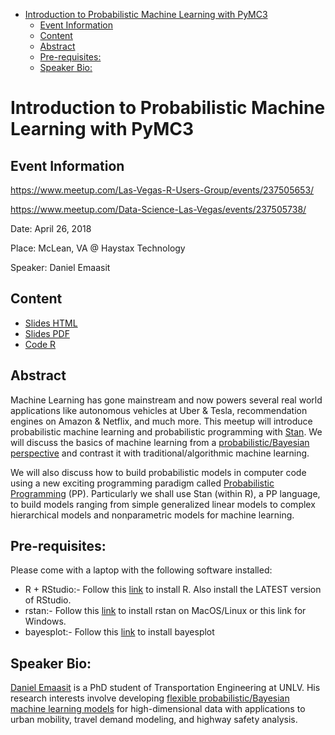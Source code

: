 -   [Introduction to Probabilistic Machine Learning with PyMC3](#introduction-to-probabilistic-machine-learning-with-pymc3)
    -   [Event Information](#event-information)
    -   [Content](#content)
    -   [Abstract](#abstract)
    -   [Pre-requisites:](#pre-requisites)
    -   [Speaker Bio:](#speaker-bio)

Introduction to Probabilistic Machine Learning with PyMC3
========================================================

Event Information
-----------------

<https://www.meetup.com/Las-Vegas-R-Users-Group/events/237505653/>

<https://www.meetup.com/Data-Science-Las-Vegas/events/237505738/>

Date: April 26, 2018

Place: McLean, VA @ Haystax Technology

Speaker: Daniel Emaasit

Content
-------

-   [Slides HTML](https://github.com/Emaasit/meetups/blob/master/2017_04_27_Intro_to_PML_LV/slides/slides.html)
-   [Slides PDF](https://github.com/Emaasit/meetups/blob/master/2017_04_27_Intro_to_PML_LV/slides/slides.pdf)
-   [Code R](https://github.com/Emaasit/meetups/blob/master/2017_04_27_Intro_to_PML_LV/intro-to-pml-rstan.Rmd)

Abstract
--------

Machine Learning has gone mainstream and now powers several real world applications like autonomous vehicles at Uber & Tesla, recommendation engines on Amazon & Netflix, and much more. This meetup will introduce probabilistic machine learning and probabilistic programming with [Stan](http://mc-stan.org/). We will discuss the basics of machine learning from a [probabilistic/Bayesian perspective](http://mlg.eng.cam.ac.uk/zoubin/bayesian.html) and contrast it with traditional/algorithmic machine learning.

We will also discuss how to build probabilistic models in computer code using a new exciting programming paradigm called [Probabilistic Programming](http://probabilistic-programming.org/wiki/Home) (PP). Particularly we shall use Stan (within R), a PP language, to build models ranging from simple generalized linear models to complex hierarchical models and nonparametric models for machine learning.

Pre-requisites:
---------------

Please come with a laptop with the following software installed:

-   R + RStudio:- Follow this [link](https://www.r-project.org/) to install R. Also install the LATEST version of RStudio.
-   rstan:- Follow this [link](https://github.com/stan-dev/rstan/wiki/Installing-RStan-on-Mac-or-Linux) to install rstan on MacOS/Linux or this link for Windows.
-   bayesplot:- Follow this [link](https://github.com/stan-dev/bayesplot) to install bayesplot

Speaker Bio:
------------

[Daniel Emaasit](http://www.danielemaasit.com/) is a PhD student of Transportation Engineering at UNLV. His research interests involve developing [flexible probabilistic/Bayesian machine learning models](http://mlg.eng.cam.ac.uk/pub/topics/#np) for high-dimensional data with applications to urban mobility, travel demand modeling, and highway safety analysis.

